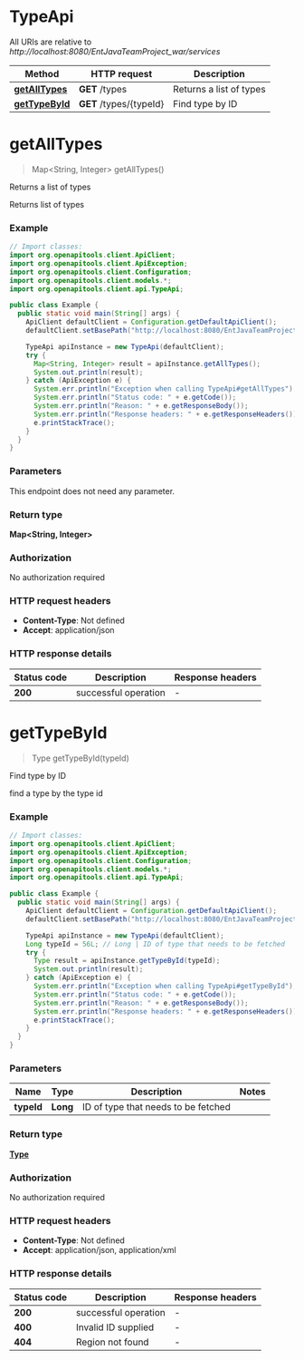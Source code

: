 # TypeApi

All URIs are relative to *http://localhost:8080/EntJavaTeamProject_war/services*

| Method | HTTP request | Description |
|------------- | ------------- | -------------|
| [**getAllTypes**](TypeApi.md#getAllTypes) | **GET** /types | Returns a list of types |
| [**getTypeById**](TypeApi.md#getTypeById) | **GET** /types/{typeId} | Find type  by ID |


<a name="getAllTypes"></a>
# **getAllTypes**
> Map&lt;String, Integer&gt; getAllTypes()

Returns a list of types

Returns list of types

### Example
```java
// Import classes:
import org.openapitools.client.ApiClient;
import org.openapitools.client.ApiException;
import org.openapitools.client.Configuration;
import org.openapitools.client.models.*;
import org.openapitools.client.api.TypeApi;

public class Example {
  public static void main(String[] args) {
    ApiClient defaultClient = Configuration.getDefaultApiClient();
    defaultClient.setBasePath("http://localhost:8080/EntJavaTeamProject_war/services");

    TypeApi apiInstance = new TypeApi(defaultClient);
    try {
      Map<String, Integer> result = apiInstance.getAllTypes();
      System.out.println(result);
    } catch (ApiException e) {
      System.err.println("Exception when calling TypeApi#getAllTypes");
      System.err.println("Status code: " + e.getCode());
      System.err.println("Reason: " + e.getResponseBody());
      System.err.println("Response headers: " + e.getResponseHeaders());
      e.printStackTrace();
    }
  }
}
```

### Parameters
This endpoint does not need any parameter.

### Return type

**Map&lt;String, Integer&gt;**

### Authorization

No authorization required

### HTTP request headers

 - **Content-Type**: Not defined
 - **Accept**: application/json

### HTTP response details
| Status code | Description | Response headers |
|-------------|-------------|------------------|
| **200** | successful operation |  -  |

<a name="getTypeById"></a>
# **getTypeById**
> Type getTypeById(typeId)

Find type  by ID

find a type by the type id

### Example
```java
// Import classes:
import org.openapitools.client.ApiClient;
import org.openapitools.client.ApiException;
import org.openapitools.client.Configuration;
import org.openapitools.client.models.*;
import org.openapitools.client.api.TypeApi;

public class Example {
  public static void main(String[] args) {
    ApiClient defaultClient = Configuration.getDefaultApiClient();
    defaultClient.setBasePath("http://localhost:8080/EntJavaTeamProject_war/services");

    TypeApi apiInstance = new TypeApi(defaultClient);
    Long typeId = 56L; // Long | ID of type that needs to be fetched
    try {
      Type result = apiInstance.getTypeById(typeId);
      System.out.println(result);
    } catch (ApiException e) {
      System.err.println("Exception when calling TypeApi#getTypeById");
      System.err.println("Status code: " + e.getCode());
      System.err.println("Reason: " + e.getResponseBody());
      System.err.println("Response headers: " + e.getResponseHeaders());
      e.printStackTrace();
    }
  }
}
```

### Parameters

| Name | Type | Description  | Notes |
|------------- | ------------- | ------------- | -------------|
| **typeId** | **Long**| ID of type that needs to be fetched | |

### Return type

[**Type**](Type.md)

### Authorization

No authorization required

### HTTP request headers

 - **Content-Type**: Not defined
 - **Accept**: application/json, application/xml

### HTTP response details
| Status code | Description | Response headers |
|-------------|-------------|------------------|
| **200** | successful operation |  -  |
| **400** | Invalid ID supplied |  -  |
| **404** | Region not found |  -  |


